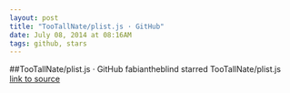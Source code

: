 ```yaml
---
layout: post
title: "TooTallNate/plist.js · GitHub"
date: July 08, 2014 at 08:16AM
tags: github, stars
---
```

##TooTallNate/plist.js · GitHub
fabiantheblind starred TooTallNate/plist.js
[link to source](http://ift.tt/1mu9RtM) 
